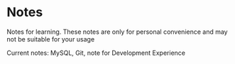 # Notes
Notes for learning. These notes are only for personal convenience and may not be suitable for your usage 

Current notes: MySQL, Git, note for Development Experience
